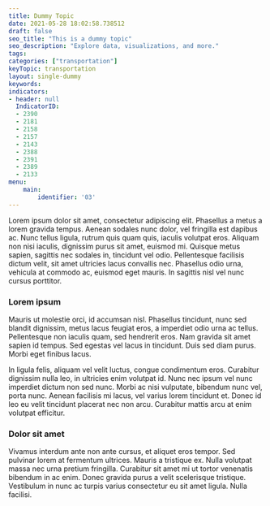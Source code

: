 ```yaml
---
title: Dummy Topic
date: 2021-05-28 18:02:58.738512
draft: false
seo_title: "This is a dummy topic"
seo_description: "Explore data, visualizations, and more."
tags: 
categories: ["transportation"]
keyTopic: transportation
layout: single-dummy
keywords: 
indicators:
- header: null
  IndicatorID:
  - 2390
  - 2181
  - 2158
  - 2157
  - 2143
  - 2388
  - 2391
  - 2389
  - 2133
menu:
    main:
        identifier: '03'
---
```


Lorem ipsum dolor sit amet, consectetur adipiscing elit. Phasellus a metus a lorem gravida tempus. Aenean sodales nunc dolor, vel fringilla est dapibus ac. Nunc tellus ligula, rutrum quis quam quis, iaculis volutpat eros. Aliquam non nisi iaculis, dignissim purus sit amet, euismod mi. Quisque metus sapien, sagittis nec sodales in, tincidunt vel odio. Pellentesque facilisis dictum velit, sit amet ultricies lacus convallis nec. Phasellus odio urna, vehicula at commodo ac, euismod eget mauris. In sagittis nisl vel nunc cursus porttitor. 

### Lorem ipsum
Mauris ut molestie orci, id accumsan nisl. Phasellus tincidunt, nunc sed blandit dignissim, metus lacus feugiat eros, a imperdiet odio urna ac tellus. Pellentesque non iaculis quam, sed hendrerit eros. Nam gravida sit amet sapien id tempus. Sed egestas vel lacus in tincidunt. Duis sed diam purus. Morbi eget finibus lacus.

In ligula felis, aliquam vel velit luctus, congue condimentum eros. Curabitur dignissim nulla leo, in ultricies enim volutpat id. Nunc nec ipsum vel nunc imperdiet dictum non sed nunc. Morbi ac nisi vulputate, bibendum nunc vel, porta nunc. Aenean facilisis mi lacus, vel varius lorem tincidunt et. Donec id leo eu velit tincidunt placerat nec non arcu. Curabitur mattis arcu at enim volutpat efficitur. 

### Dolor sit amet
Vivamus interdum ante non ante cursus, et aliquet eros tempor. Sed pulvinar lorem at fermentum ultrices. Mauris a tristique ex. Nulla volutpat massa nec urna pretium fringilla. Curabitur sit amet mi ut tortor venenatis bibendum in ac enim. Donec gravida purus a velit scelerisque tristique. Vestibulum in nunc ac turpis varius consectetur eu sit amet ligula. Nulla facilisi.

